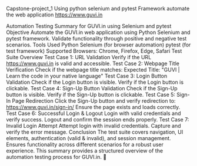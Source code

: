 Capstone-project_1
Using python selenium and pytest Framework automate the web application https://www.guvi.in

Automation Testing Summary for GUVI.in using Selenium and pytest
Objective
Automate the GUVI.in web application using Python Selenium and pytest framework.
Validate functionality through positive and negative test scenarios.
Tools Used
Python Selenium (for browser automation)
pytest (for test framework)
Supported Browsers: Chrome, Firefox, Edge, Safari
Test Suite Overview
Test Case 1: URL Validation
Verify if the URL https://www.guvi.in is valid and accessible.
Test Case 2: Webpage Title Verification
Check if the webpage title matches:
Expected Title: "GUVI | Learn the code in your native language"
Test Case 3: Login Button Validation
Check if the Login button is visible.
Verify if the Login button is clickable.
Test Case 4: Sign-Up Button Validation
Check if the Sign-Up button is visible.
Verify if the Sign-Up button is clickable.
Test Case 5: Sign-In Page Redirection
Click the Sign-Up button and verify redirection to:
https://www.guvi.in/sign-in/
Ensure the page exists and loads correctly.
Test Case 6: Successful Login & Logout
Login with valid credentials and verify success.
Logout and confirm the session ends properly.
Test Case 7: Invalid Login Attempt
Attempt login with invalid credentials.
Capture and verify the error message.
Conclusion
The test suite covers navigation, UI elements, authentication (valid & invalid), and session management.
Ensures functionality across different scenarios for a robust user experience.
This summary provides a structured overview of the automation testing process for GUVI.in. 🚀
